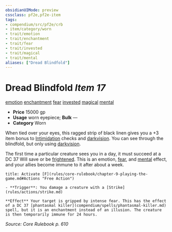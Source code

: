 ```yaml
---
obsidianUIMode: preview
cssclass: pf2e,pf2e-item
tags:
- compendium/src/pf2e/crb
- item/category/worn
- trait/emotion
- trait/enchantment
- trait/fear
- trait/invested
- trait/magical
- trait/mental
aliases: ["Dread Blindfold"]
---
```

# Dread Blindfold *Item 17*  
[emotion](rules/traits/emotion.md "Emotion Effect Trait")  [enchantment](rules/traits/enchantment.md "Enchantment School Trait")  [fear](rules/traits/fear.md "Fear Effect Trait")  [invested](rules/traits/invested.md "Invested Item Trait")  [magical](rules/traits/magical.md "Magical Item Trait")  [mental](rules/traits/mental.md "Mental Effect Trait")  

- **Price** 15000 gp
- **Usage** worn eyepiece; **Bulk** —
- **Category** Worn

When tied over your eyes, this ragged strip of black linen gives you a +3 item bonus to [Intimidation](compendium/skills.md#Intimidation) checks and [darkvision](rules/abilities/darkvision.md). You can see through the blindfold, but only using [darkvision](rules/abilities/darkvision.md).

The first time a particular creature sees you in a day, it must succeed at a DC 37 Will save or be [frightened](rules/conditions.md#Frightened). This is an emotion, [fear](rules/traits/fear.md "Fear Effect Trait"), and [mental](rules/traits/mental.md "Mental Effect Trait") effect, and your allies become immune to it after about a week.

```ad-embed-ability
title: Activate [F](rules/core-rulebook/chapter-9-playing-the-game.md#Actions "Free Action")

- **Trigger**: You damage a creature with a [Strike](rules/actions/strike.md)

**Effect** Your target is gripped by intense fear. This has the effect of a DC 37 [phantasmal killer](compendium/spells/phantasmal-killer.md) spell, but it is an enchantment instead of an illusion. The creature is then temporarily immune for 24 hours.
```

*Source: Core Rulebook p. 610*